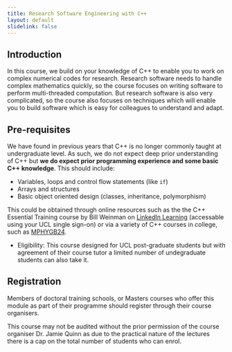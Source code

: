 ```yaml
---
title: Research Software Engineering with C++
layout: default
slidelink: false
---
```


## Introduction

In this course, we build on your knowledge of C++ to enable you to work on complex numerical codes for research.
Research software needs to handle complex mathematics quickly, so the course focuses on writing software to perform multi-threaded computation. But research software is also
very complicated, so the course also focuses on techniques which will enable you to build software which is easy for colleagues
to understand and adapt.

## Pre-requisites

We have found in previous years that C++ is no longer commonly taught at undergraduate level. As such, we do not expect deep prior understanding of C++ but **we do expect prior programming experience and some basic C++ knowledge**. This should include:

* Variables, loops and control flow statements (like `if`)
* Arrays and structures
* Basic object oriented design (classes, inheritance, polymorphism)

This could be obtained through online resources such as the the C++ Essential Training course by Bill Weinman on [LinkedIn Learning](https://www.ucl.ac.uk/isd/linkedin-learning) (accessable using your UCL single sign-on) or via a variety of C++ courses in college, such as [MPHYGB24](https://moodle.ucl.ac.uk).

* Eligibility: This course designed for UCL post-graduate students but with agreement of their course tutor a limited number of undegraduate students can also take it.

## Registration

Members of doctoral training schools, or Masters courses who offer this module as part of their programme should register through their course organisers.

This course may not be audited without the prior permission of the course organiser Dr. Jamie Quinn as due to the practical nature of the lectures there is a cap on the total number of students who can enrol. 
